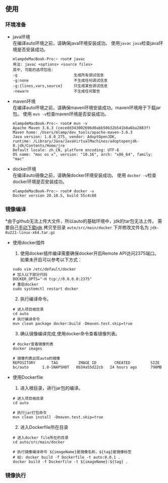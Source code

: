 ## 使用

### 环境准备
* java环境<br/>
在编译auto环境之前，请确保java环境安装成功。
  使用`javac` `java`检查java环境是否安装成功。
  ```shell
  mlampdeMacBook-Pro:~ root# javac
  用法: javac <options> <source files>
  其中, 可能的选项包括:
  -g                         生成所有调试信息
  -g:none                    不生成任何调试信息
  -g:{lines,vars,source}     只生成某些调试信息
  -nowarn                    不生成任何警告
  ```
  
* maven环境<br/>
在编译auto环境之前，请确保maven环境安装成功。maven环境用于下载jar包。
  使用 `mvn -v`检查maven环境是否安装成功。
   ```shell
   mlampdeMacBook-Pro:~ root# mvn -v
   Apache Maven 3.6.3 (cecedd343002696d0abb50b32b541b8a6ba2883f)
   Maven home: /Users/mlamp/dev_tools/apache-maven-3.6.3
   Java version: 1.8.0_275, vendor: AdoptOpenJDK, 
   runtime: /Library/Java/JavaVirtualMachines/adoptopenjdk-8.jdk/Contents/Home/jre
   Default locale: zh_CN, platform encoding: UTF-8
   OS name: "mac os x", version: "10.16", arch: "x86_64", family: "mac"
   ```
* docker环境<br/>
在编译auto镜像之前，请确保docker环境安装成功。
  使用 `docker -v`检查docker环境是否安装成功。
  ```shell
  mlampdeMacBook-Pro:~ root# docker -v
  Docker version 20.10.5, build 55c4c88
  ```
### 镜像编译
*由于github无法上传大文件，所以auto的基础环境中，jdk的tar包无法上传。
需要自己[手动下载jdk](http://download.oracle.com/otn-pub/java/jdk/8u131-b11/d54c1d3a095b4ff2b6607d096fa80163/jdk-8u131-linux-x64.tar.gz)
拷贝至目录 `auto/src/main/docker` 下并修改文件名为  `jdk-8u221-linux-x64.tar.gz`
* 使用docker插件<br/>
  1. 使用docker插件编译需要确保docker开启Remote API访问2375端口。<br/>
  如果未开启可以参考以下方式：
  ```shell
  sudo vim /etc/default/docker
  # 加入以下部分代码
  DOCKER_OPTS="-H tcp://0.0.0.0:2375"
  # 重启docker
  sudo systemctl restart docker
  ```
  2. 执行编译命令。<br/>
  
  ```shell
  # 进入项目根目录
  cd auto
  # 执行编译命令
  mvn clean package docker:build -Dmaven.test.skip=true
  ```
  3. 确认镜像编译完成,使用docker命令查看镜像列表。
  ```shell
  # docker查看镜像列表
  docker images
  
  # 镜像列表出现auto的镜像
  REPOSITORY       TAG         IMAGE ID        CREATED         SIZE
  bc/auto      1.0-SNAPSHOT   0b34a55d22cb   24 hours ago      798MB
  ```
  
* 使用Dockerfile<br/>
  1. 进入根目录，进行jar包的编译。
  ```shell
  # 进入项目根目录
  cd auto
  
  # 执行jar打包命令
  mvn clean install -Dmaven.test.skip=true
  ```
  2. 进入Dockerfile所在目录
  ```shell
  # 进入docker file所在的目录
  cd auto/src/main/docker
  
  # 执行镜像编译命令 ${imageName}是镜像名称，${tag}是镜像标签
  # 如: docker build -f Dockerfile -t auto:0.0.1 .
  docker build -f Dockerfile -t ${imageName}:${tag} .
  ```
### 镜像执行